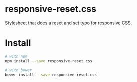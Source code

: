responsive-reset.css
===

Stylesheet that does a reset and set typo for responsive CSS.

# Install

```bash
# with npm
npm install --save responsive-reset.css

# with bower
bower install --save responsive-reset.css
```
